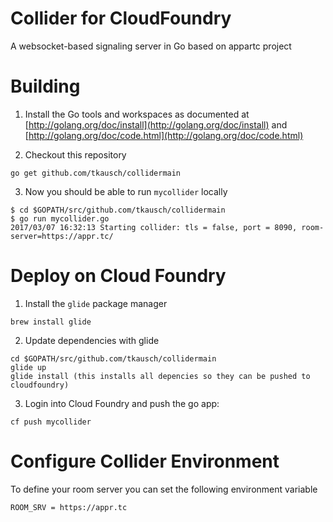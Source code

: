 # Collider for CloudFoundry
A websocket-based signaling server in Go based on appartc project

# Building

1. Install the Go tools and workspaces as documented at [http://golang.org/doc/install](http://golang.org/doc/install) and [http://golang.org/doc/code.html](http://golang.org/doc/code.html) 

2. Checkout this repository
```
go get github.com/tkausch/collidermain
```

3. Now you should be able to run ```mycollider``` locally
```
$ cd $GOPATH/src/github.com/tkausch/collidermain
$ go run mycollider.go 
2017/03/07 16:32:13 Starting collider: tls = false, port = 8090, room-server=https://appr.tc/
```

# Deploy on Cloud Foundry

1. Install the ```glide``` package manager 
```
brew install glide
```  

2. Update dependencies with glide
```
cd $GOPATH/src/github.com/tkausch/collidermain
glide up
glide install (this installs all depencies so they can be pushed to cloudfoundry)
```

3. Login into Cloud Foundry and push the go app:
```
cf push mycollider
```

# Configure Collider Environment

To define your room server you can set the following environment variable 
```
ROOM_SRV = https://appr.tc
```
 
